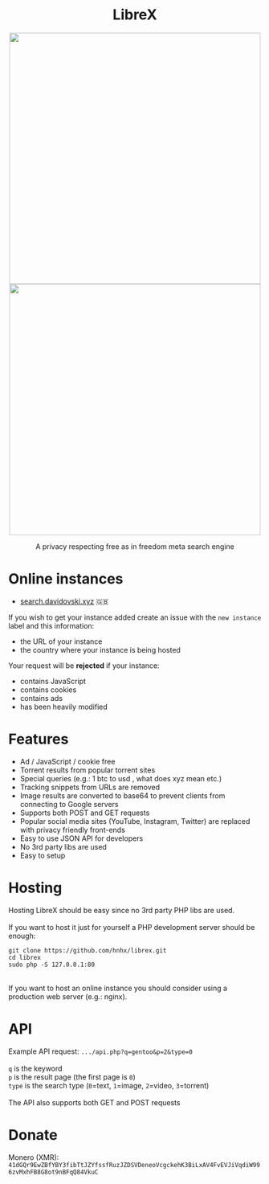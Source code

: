 <h1 align="center">LibreX</h1>

<p align="center">
  <img src="https://user-images.githubusercontent.com/49120638/155693689-d217d78d-42a7-4b35-b5f3-8b6eca1b8553.png" width=500>
  <img src="https://user-images.githubusercontent.com/49120638/155693795-7a35e40c-4f02-499c-9711-586d6c1f9f42.png" width=500>
</p>


<p align="center">A privacy respecting free as in freedom meta search engine</p>

# Online instances
+ [search.davidovski.xyz](https://search.davidovski.xyz/) 🇬🇧

If you wish to get your instance added create an issue with the `new instance` label and this information:
+ the URL of your instance
+ the country where your instance is being hosted

Your request will be **rejected** if your instance:
+ contains JavaScript
+ contains cookies
+ contains ads
+ has been heavily modified

# Features
+ Ad / JavaScript / cookie free
+ Torrent results from popular torrent sites
+ Special queries (e.g.: 1 btc to usd , what does xyz mean etc.)
+ Tracking snippets from URLs are removed
+ Image results are converted to base64 to prevent clients from connecting to Google servers
+ Supports both POST and GET requests
+ Popular social media sites (YouTube, Instagram, Twitter) are replaced with privacy friendly front-ends
+ Easy to use JSON API for developers
+ No 3rd party libs are used
+ Easy to setup

# Hosting
Hosting LibreX should be easy since no 3rd party PHP libs are used.<br/><br/>
If you want to host it just for yourself a PHP development server should be enough:
```
git clone https://github.com/hnhx/librex.git
cd librex
sudo php -S 127.0.0.1:80
```
<br/>
If you want to host an online instance you should consider using a production web server (e.g.: nginx).

# API
Example API request: `.../api.php?q=gentoo&p=2&type=0` <br/><br/>
`q` is the keyword<br/>`p` is the result page (the first page is `0`)<br/>`type` is the search type (`0`=text, `1`=image, `2`=video, `3`=torrent)
<br/><br/>
The API also supports both GET and POST requests

# Donate
Monero (XMR): `41dGQr9EwZBfYBY3fibTtJZYfssfRuzJZDSVDeneoVcgckehK3BiLxAV4FvEVJiVqdiW996zvMxhFB8G8ot9nBFqQ84VkuC`
